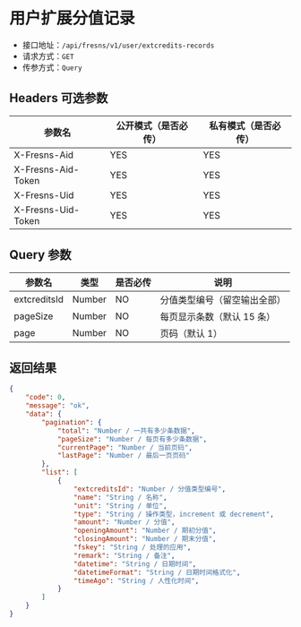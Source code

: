# 用户扩展分值记录

- 接口地址：`/api/fresns/v1/user/extcredits-records`
- 请求方式：`GET`
- 传参方式：`Query`

## Headers 可选参数

| 参数名 | 公开模式（是否必传） | 私有模式（是否必传） |
| --- | --- | --- |
| X-Fresns-Aid | YES | YES |
| X-Fresns-Aid-Token | YES | YES |
| X-Fresns-Uid | YES | YES |
| X-Fresns-Uid-Token | YES | YES |

## Query 参数

| 参数名 | 类型 | 是否必传 | 说明 |
| --- | --- | --- | --- |
| extcreditsId | Number | NO | 分值类型编号（留空输出全部） |
| pageSize | Number | NO | 每页显示条数（默认 15 条） |
| page | Number | NO | 页码（默认 1） |

## 返回结果

```json
{
    "code": 0,
    "message": "ok",
    "data": {
        "pagination": {
            "total": "Number / 一共有多少条数据",
            "pageSize": "Number / 每页有多少条数据",
            "currentPage": "Number / 当前页码",
            "lastPage": "Number / 最后一页页码"
        },
        "list": [
            {
                "extcreditsId": "Number / 分值类型编号",
                "name": "String / 名称",
                "unit": "String / 单位",
                "type": "String / 操作类型，increment 或 decrement",
                "amount": "Number / 分值",
                "openingAmount": "Number / 期初分值",
                "closingAmount": "Number / 期末分值",
                "fskey": "String / 处理的应用",
                "remark": "String / 备注",
                "datetime": "String / 日期时间",
                "datetimeFormat": "String / 日期时间格式化",
                "timeAgo": "String / 人性化时间",
            }
        ]
    }
}
```
